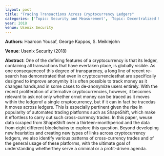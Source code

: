 ```yaml
---
layout: post
title: "Tracing Transactions Across Cryptocurrency Ledgers"
categories: ['Topic: Security and Measurement', 'Topic: Decentralized Systems', '2018', 'Venue: Usenix Security']
year: 2018
venue: Usenix Security
---
```

**Authors**: Haaroon Yousaf, George Kappos, S. Meiklejohn

**Venue**: Usenix Security (2018)

**Abstract**: One of the defining features of a cryptocurrency is that its ledger, containing all transactions that have evertaken place, is globally visible. As one consequenceof this degree of transparency, a long line of recent re-search has demonstrated that even in cryptocurrenciesthat are specifically designed to improve anonymity it is often possible to track money as it changes hands,and in some cases to de-anonymize users entirely. With the recent proliferation of alternative cryptocurrencies, however, it becomes relevant to ask not only whether ornot money can be traced as it moves within the ledgerof a single cryptocurrency, but if it can in fact be tracedas it moves across ledgers. This is especially pertinent given the rise in popularity of automated trading platforms such as ShapeShift, which make it effortless to carry out such cross-currency trades. In this paper, weuse data scraped from ShapeShift over a thirteen-monthperiod and the data from eight different blockchains to explore this question. Beyond developing new heuristics and creating new types of links across cryptocurrency ledgers, we also identify various patterns of cross-currency trades and of the general usage of these platforms, with the ultimate goal of understanding whetherthey serve a criminal or a profit-driven agenda.
